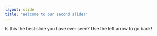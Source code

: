 ```yaml
---
layout: slide
title: "Welcome to our second slide!"
---
```

Is this the best slide you have ever seen?
Use the left arrow to go back!
